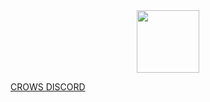 <div id="header" align="center">
  <img src="https://cutewallpaper.org/21/joker-pics-dark-knight/Joker-The-Dark-Knight-GIF-Joker-TheDarkKnight-HeathLedger-Discover-and-Share-GIFs.gif" width="100"/>
</div>

[CROWS DISCORD](https://discord.gg/crows)
